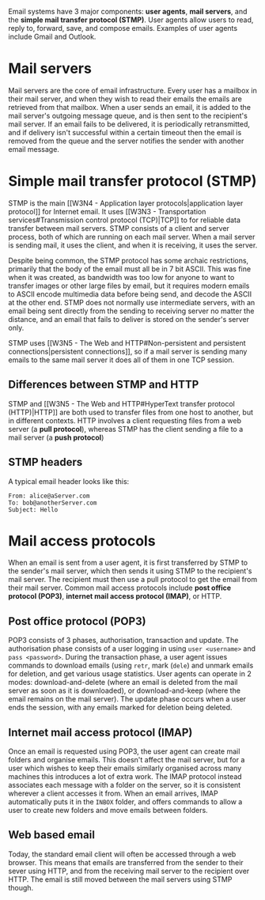 Email systems have 3 major components: **user agents**, **mail servers**, and the **simple mail transfer protocol (STMP)**. User agents allow users to read, reply to, forward, save, and compose emails. Examples of user agents include Gmail and Outlook. 
# Mail servers
Mail servers are the core of email infrastructure. Every user has a mailbox in their mail server, and when they wish to read their emails the emails are retrieved from that mailbox. When a user sends an email, it is added to the mail server's outgoing message queue, and is then sent to the recipient's mail server. If an email fails to be delivered, it is periodically retransmitted, and if delivery isn't successful within a certain timeout then the email is removed from the queue and the server notifies the sender with another email message.
# Simple mail transfer protocol (STMP)
STMP is the main [[W3N4 - Application layer protocols|application layer protocol]] for Internet email. It uses [[W3N3 - Transportation services#Transmission control protocol (TCP)|TCP]] to for reliable data transfer between mail servers. STMP consists of a client and server process, both of which are running on each mail server. When a mail server is sending mail, it uses the client, and when it is receiving, it uses the server.

Despite being common, the STMP protocol has some archaic restrictions, primarily that the body of the email must all be in 7 bit ASCII. This was fine when it was created, as bandwidth was too low for anyone to want to transfer images or other large files by email, but it requires modern emails to ASCII encode multimedia data before being send, and decode the ASCII at the other end. STMP does not normally use intermediate servers, with an email being sent directly from the sending to receiving server no matter the distance, and an email that fails to deliver is stored on the sender's server only. 

STMP uses [[W3N5 - The Web and HTTP#Non-persistent and persistent connections|persistent connections]], so if a mail server is sending many emails to the same mail server it does all of them in one TCP session.
## Differences between STMP and HTTP
STMP and [[W3N5 - The Web and HTTP#HyperText transfer protocol (HTTP)|HTTP]] are both used to transfer files from one host to another, but in different contexts. HTTP involves a client requesting files from a web server (a **pull protocol**), whereas STMP has the client sending a file to a mail server (a **push protocol**)
## STMP headers
A typical email header looks like this:
```STMP
From: alice@aServer.com
To: bob@anotherServer.com
Subject: Hello
```
# Mail access protocols
When an email is sent from a user agent, it is first transferred by STMP to the sender's mail server, which then sends it using STMP to the recipient's mail server. The recipient must then use a pull protocol to get the email from their mail server. Common mail access protocols include **post office protocol (POP3)**, **internet mail access protocol (IMAP)**, or HTTP.
## Post office protocol (POP3)
POP3 consists of 3 phases, authorisation, transaction and update. The authorisation phase consists of a user logging in using `user <username>` and `pass <password>`. During the transaction phase, a user agent issues commands to download emails (using `retr`, mark (`dele`) and unmark emails for deletion, and get various usage statistics. User agents can operate in 2 modes: download-and-delete (where an email is deleted from the mail server as soon as it is downloaded), or download-and-keep (where the email remains on the mail server). The update phase occurs when a user ends the session, with any emails marked for deletion being deleted.
## Internet mail access protocol (IMAP)
Once an email is requested using POP3, the user agent can create mail folders and organise emails. This doesn't affect the mail server, but for a user which wishes to keep their emails similarly organised across many machines this introduces a lot of extra work. The IMAP protocol instead associates each message with a folder on the server, so it is consistent wherever a client accesses it from. When an email arrives, IMAP automatically puts it in the `INBOX` folder, and offers commands to allow a user to create new folders and move emails between folders.
## Web based email
Today, the standard email client will often be accessed through a web browser. This means that emails are transferred from the sender to their sever using HTTP, and from the receiving mail server to the recipient over HTTP. The email is still moved between the mail servers using STMP though.